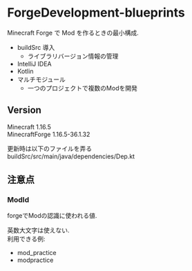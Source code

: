 # ForgeDevelopment-blueprints

Minecraft Forge で Mod を作るときの最小構成.  
- buildSrc 導入
  - ライブラリバージョン情報の管理
- IntelliJ IDEA
- Kotlin
- マルチモジュール
  - 一つのプロジェクトで複数のModを開発
  
## Version
Minecraft 1.16.5  
MinecraftForge 1.16.5-36.1.32

更新時は以下のファイルを弄る  
buildSrc/src/main/java/dependencies/Dep.kt

## 注意点

### ModId

forgeでModの認識に使われる値.

英数大文字は使えない.  
利用できる例: 
- mod_practice
- modpractice


